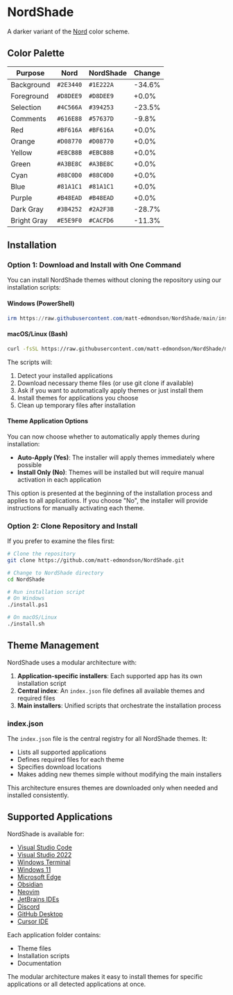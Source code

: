 # NordShade

A darker variant of the [Nord](https://www.nordtheme.com/) color scheme.

## Color Palette

| Purpose     | Nord      | NordShade | Change |
| ----------- | --------- | --------- | ------ |
| Background  | `#2E3440` | `#1E222A` | -34.6% |
| Foreground  | `#D8DEE9` | `#D8DEE9` | +0.0%  |
| Selection   | `#4C566A` | `#394253` | -23.5% |
| Comments    | `#616E88` | `#57637D` | -9.8%  |
| Red         | `#BF616A` | `#BF616A` | +0.0%  |
| Orange      | `#D08770` | `#D08770` | +0.0%  |
| Yellow      | `#EBCB8B` | `#EBCB8B` | +0.0%  |
| Green       | `#A3BE8C` | `#A3BE8C` | +0.0%  |
| Cyan        | `#88C0D0` | `#88C0D0` | +0.0%  |
| Blue        | `#81A1C1` | `#81A1C1` | +0.0%  |
| Purple      | `#B48EAD` | `#B48EAD` | +0.0%  |
| Dark Gray   | `#3B4252` | `#2A2F3B` | -28.7% |
| Bright Gray | `#E5E9F0` | `#CACFD6` | -11.3% |

## Installation

### Option 1: Download and Install with One Command

You can install NordShade themes without cloning the repository using our installation scripts:

#### Windows (PowerShell)

```powershell
irm https://raw.githubusercontent.com/matt-edmondson/NordShade/main/install.ps1 | iex
```

#### macOS/Linux (Bash)

```bash
curl -fsSL https://raw.githubusercontent.com/matt-edmondson/NordShade/main/install.sh | bash
```

The scripts will:

1. Detect your installed applications
2. Download necessary theme files (or use git clone if available)
3. Ask if you want to automatically apply themes or just install them
4. Install themes for applications you choose
5. Clean up temporary files after installation

#### Theme Application Options

You can now choose whether to automatically apply themes during installation:

- **Auto-Apply (Yes)**: The installer will apply themes immediately where possible
- **Install Only (No)**: Themes will be installed but will require manual activation in each application

This option is presented at the beginning of the installation process and applies to all applications. If you choose "No", the installer will provide instructions for manually activating each theme.

### Option 2: Clone Repository and Install

If you prefer to examine the files first:

```bash
# Clone the repository
git clone https://github.com/matt-edmondson/NordShade.git

# Change to NordShade directory
cd NordShade

# Run installation script
# On Windows
./install.ps1

# On macOS/Linux
./install.sh
```

## Theme Management

NordShade uses a modular architecture with:

1. **Application-specific installers**: Each supported app has its own installation script
2. **Central index**: An `index.json` file defines all available themes and required files
3. **Main installers**: Unified scripts that orchestrate the installation process

### index.json

The `index.json` file is the central registry for all NordShade themes. It:

- Lists all supported applications
- Defines required files for each theme
- Specifies download locations
- Makes adding new themes simple without modifying the main installers

This architecture ensures themes are downloaded only when needed and installed consistently.

## Supported Applications

NordShade is available for:

- [Visual Studio Code](./VisualStudioCode/)
- [Visual Studio 2022](./VisualStudio2022/)
- [Windows Terminal](./WindowsTerminal/)
- [Windows 11](./Windows11/)
- [Microsoft Edge](./MicrosoftEdge/)
- [Obsidian](./Obsidian/)
- [Neovim](./Neovim/)
- [JetBrains IDEs](./JetBrains/)
- [Discord](./Discord/)
- [GitHub Desktop](./GitHubDesktop/)
- [Cursor IDE](./Cursor/)

Each application folder contains:

- Theme files
- Installation scripts
- Documentation

The modular architecture makes it easy to install themes for specific applications or all detected applications at once.
